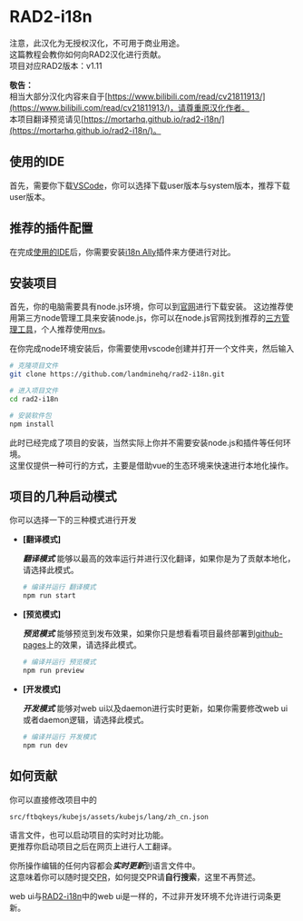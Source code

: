 # RAD2-i18n

注意，此汉化为无授权汉化，不可用于商业用途。  
这篇教程会教你如何向RAD2汉化进行贡献。  
项目对应RAD2版本：v1.11

**敬告：**  
相当大部分汉化内容来自于[https://www.bilibili.com/read/cv21811913/](https://www.bilibili.com/read/cv21811913/)，请尊重原汉化作者。  
本项目翻译预览请见[https://mortarhq.github.io/rad2-i18n/](https://mortarhq.github.io/rad2-i18n/)。

## 使用的IDE

首先，需要你下载[VSCode](https://code.visualstudio.com/)，你可以选择下载user版本与system版本，推荐下载user版本。

## 推荐的插件配置

在完成[使用的IDE](#使用的ide)后，你需要安装[i18n Ally](https://marketplace.visualstudio.com/items?itemName=Lokalise.i18n-ally)插件来方便进行对比。

## 安装项目

首先，你的电脑需要具有node.js环境，你可以到[官网](https://nodejs.org/en)进行下载安装。
这边推荐使用第三方node管理工具来安装node.js，你可以在node.js官网找到推荐的[三方管理工具](https://nodejs.org/en/download/package-manager)，个人推荐使用[nvs](https://nodejs.org/en/download/package-manager/all#nvs)。

在你完成node环境安装后，你需要使用vscode创建并打开一个文件夹，然后输入

```sh
# 克隆项目文件
git clone https://github.com/landminehq/rad2-i18n.git
```

```sh
# 进入项目文件
cd rad2-i18n
```

```sh
# 安装软件包
npm install
```

此时已经完成了项目的安装，当然实际上你并不需要安装node.js和插件等任何环境。  
这里仅提供一种可行的方式，主要是借助vue的生态环境来快速进行本地化操作。

## 项目的几种启动模式

你可以选择一下的三种模式进行开发

+ **[翻译模式]**  

    ***翻译模式*** 能够以最高的效率运行并进行汉化翻译，如果你是为了贡献本地化，请选择此模式。

    ```sh
    # 编译并运行 翻译模式
    npm run start
    ```

+ **[预览模式]**  

    ***预览模式*** 能够预览到发布效果，如果你只是想看看项目最终部署到[github-pages](https://landminehq.github.io/rad2-i18n/)上的效果，请选择此模式。

    ```sh
    # 编译并运行 预览模式
    npm run preview
    ```

+ **[开发模式]**  

    ***开发模式*** 能够对web ui以及daemon进行实时更新，如果你需要修改web ui或者daemon逻辑，请选择此模式。

    ```sh
    # 编译并运行 开发模式
    npm run dev
    ```

## 如何贡献

你可以直接修改项目中的

```dir
src/ftbqkeys/kubejs/assets/kubejs/lang/zh_cn.json
```

语言文件，也可以启动项目的实时对比功能。  
更推荐你启动项目之后在网页上进行人工翻译。  

你所操作编辑的任何内容都会***实时更新***到语言文件中。  
这意味着你可以随时提交[PR](https://github.com/landmineHQ/rad2-i18n/pulls)，如何提交PR请**自行搜索**，这里不再赘述。

web ui与[RAD2-i18n](#rad2-i18n)中的web ui是一样的，不过非开发环境不允许进行词条更新。
